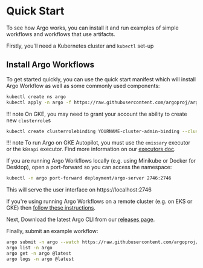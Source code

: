 # Quick Start

To see how Argo works, you can install it and run examples of simple workflows and workflows that use artifacts.

Firstly, you'll need a Kubernetes cluster and `kubectl` set-up

## Install Argo Workflows

To get started quickly, you can use the quick start manifest which will install Argo Workflow as well as some commonly used components:

```sh
kubectl create ns argo
kubectl apply -n argo -f https://raw.githubusercontent.com/argoproj/argo-workflows/stable/manifests/quick-start-postgres.yaml
```

!!! note
    On GKE, you may need to grant your account the ability to create new `clusterrole`s

```sh
kubectl create clusterrolebinding YOURNAME-cluster-admin-binding --clusterrole=cluster-admin --user=YOUREMAIL@gmail.com
```

!!! note
    To run Argo on GKE Autopilot, you must use the `emissary` executor or the `k8sapi` executor. Find more information on our [executors doc](workflow-executors.md).

If you are running Argo Workflows locally (e.g. using Minikube or Docker for Desktop), open a port-forward so you can access the namespace:

```sh
kubectl -n argo port-forward deployment/argo-server 2746:2746
```

This will serve the user interface on https://localhost:2746

If you're using running Argo Workflows on a remote cluster (e.g. on EKS or GKE) then [follow these instructions](argo-server.md#access-the-argo-workflows-ui). 

Next, Download the latest Argo CLI from our [releases page](https://github.com/argoproj/argo-workflows/releases/latest).

Finally, submit an example workflow:  

```sh
argo submit -n argo --watch https://raw.githubusercontent.com/argoproj/argo-workflows/master/examples/hello-world.yaml
argo list -n argo
argo get -n argo @latest
argo logs -n argo @latest
```
